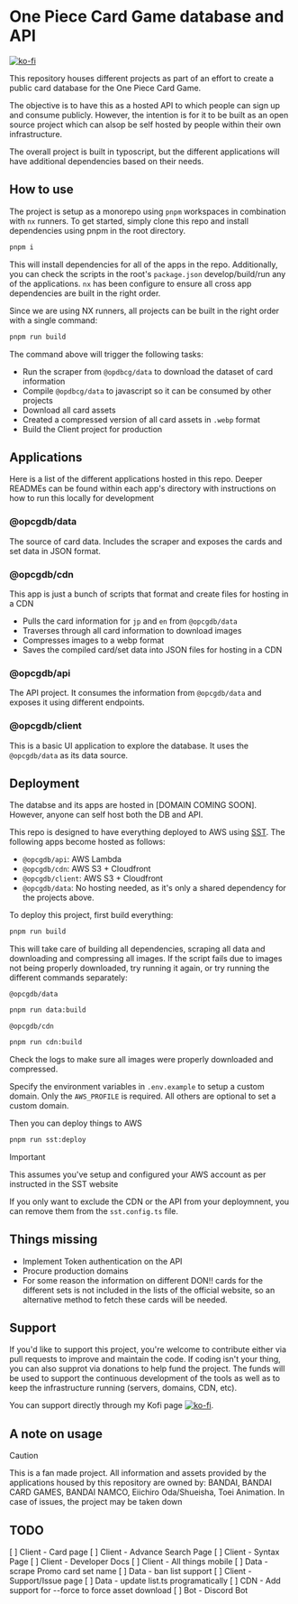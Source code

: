 # One Piece Card Game database and API

[![ko-fi](https://ko-fi.com/img/githubbutton_sm.svg)](https://ko-fi.com/T6T841YPJ)

This repository houses different projects as part of an effort to create a public card database for the One Piece Card Game.

The objective is to have this as a hosted API to which people can sign up and consume publicly. However, the intention is for it to be built as an open source project which can alsop be self hosted by people within their own infrastructure.

The overall project is built in typoscript, but the different applications will have additional dependencies based on their needs.

## How to use

The project is setup as a monorepo using `pnpm` workspaces in combination with `nx` runners. To get started, simply clone this repo and install dependencies using pnpm in the root directory.

```bash
pnpm i
```

This will install dependencies for all of the apps in the repo. Additionally, you can check the scripts in the root's `package.json` develop/build/run any of the applications. `nx` has been configure to ensure all cross app dependencies are built in the right order.

Since we are using NX runners, all projects can be built in the right order with a single command:

```bash
pnpm run build
```

The command above will trigger the following tasks:

- Run the scraper from `@opdbcg/data` to download the dataset of card information
- Compile `@opdbcg/data` to javascript so it can be consumed by other projects
- Download all card assets
- Created a compressed version of all card assets in `.webp` format
- Build the Client project for production

## Applications

Here is a list of the different applications hosted in this repo. Deeper READMEs can be found within each app's directory with instructions on how to run this locally for development

### @opcgdb/data

The source of card data. Includes the scraper and exposes the cards and set data in JSON format.

### @opcgdb/cdn

This app is just a bunch of scripts that format and create files for hosting in a CDN

- Pulls the card information for `jp` and `en` from `@opcgdb/data`
- Traverses through all card information to download images
- Compresses images to a webp format
- Saves the compiled card/set data into JSON files for hosting in a CDN

### @opcgdb/api

The API project. It consumes the information from `@opcgdb/data` and exposes it using different endpoints.

### @opcgdb/client

This is a basic UI application to explore the database. It uses the `@opcgdb/data` as its data source.

## Deployment

The databse and its apps are hosted in [DOMAIN COMING SOON]. However, anyone can self host both the DB and API.

This repo is designed to have everything deployed to AWS using [SST](https://sst.dev/). The following apps become hosted as follows:

- `@opcgdb/api`: AWS Lambda
- `@opcgdb/cdn`: AWS S3 + Cloudfront
- `@opcgdb/client`: AWS S3 + Cloudfront
- `@opcgdb/data`: No hosting needed, as it's only a shared dependency for the projects above.

To deploy this project, first build everything:

```bash
pnpm run build
```

This will take care of building all dependencies, scraping all data and downloading and compressing all images. If the script fails due to images not being properly downloaded, try running it again, or try running the different commands separately:

`@opcgdb/data`

```bash
pnpm run data:build
```

`@opcgdb/cdn`

```bash
pnpm run cdn:build
```

Check the logs to make sure all images were properly downloaded and compressed.

Specify the environment variables in `.env.example` to setup a custom domain. Only the `AWS_PROFILE` is required. All others are optional to set a custom domain.

Then you can deploy things to AWS

```bash
pnpm run sst:deploy
```

> [!IMPORTANT]
> This assumes you've setup and configured your AWS account as per instructed in the SST website

If you only want to exclude the CDN or the API from your deploymnent, you can remove them from the `sst.config.ts` file.

## Things missing

- Implement Token authentication on the API
- Procure production domains
- For some reason the information on different DON!! cards for the different sets is not included in the lists of the official website, so an alternative method to fetch these cards will be needed.

## Support

If you'd like to support this project, you're welcome to contribute either via pull requests to improve and maintain the code. If coding isn't your thing, you can also supprot via donations to help fund the project. The funds will be used to support the continuous development of the tools as well as to keep the infrastructure running (servers, domains, CDN, etc).

You can support directly through my Kofi page [![ko-fi](https://ko-fi.com/img/githubbutton_sm.svg)](https://ko-fi.com/T6T841YPJ).

## A note on usage

> [!CAUTION]
> This is a fan made project. All information and assets provided by the applications housed by this repository are owned by: BANDAI, BANDAI CARD GAMES, BANDAI NAMCO, Eiichiro Oda/Shueisha, Toei Animation. In case of issues, the project may be taken down

## TODO

[ ] Client - Card page
[ ] Client - Advance Search Page
[ ] Client - Syntax Page
[ ] Client - Developer Docs
[ ] Client - All things mobile
[ ] Data - scrape Promo card set name
[ ] Data - ban list support
[ ] Client - Support/Issue page
[ ] Data - update list.ts programatically
[ ] CDN - Add support for --force to force asset download
[ ] Bot - Discord Bot
